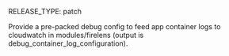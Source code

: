 RELEASE_TYPE: patch

Provide a pre-packed debug config to feed app container logs to cloudwatch in modules/firelens (output is debug_container_log_configuration).
